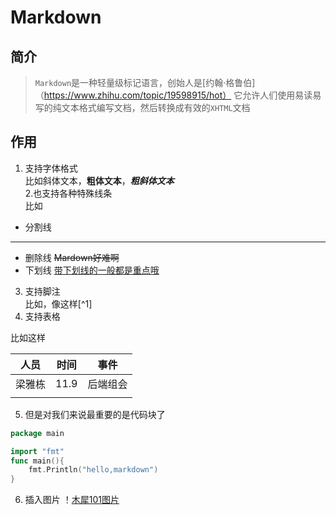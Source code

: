 # Markdown #
## 简介 ##
> `Markdown`是一种轻量级标记语言，创始人是[约翰·格鲁伯]（https://www.zhihu.com/topic/19598915/hot） 它允许人们使用易读易写的纯文本格式编写文档，然后转换成有效的`XHTML`文档
## 作用 ##
1. 支持字体格式  
比如斜体文本，**粗体文本**，___粗斜体文本___  
2.也支持各种特殊线条  
比如
* 分割线
***
* 删除线
~~Mardown好难啊~~
* 下划线
<u>带下划线的一般都是重点哦</u>
3.  支持脚注  
比如，像这样[^1]
4. 支持表格

  比如这样

  | 人员 | 时间 | 事件 |
  |------|-----|-----|
  | 梁雅栋 | 11.9 | 后端组会 |
  |      |     |     |
5. 但是对我们来说最重要的是代码块了
```Go
package main

import "fmt"
func main(){
	fmt.Println("hello,markdown")
}
```
6. 插入图片
！[木犀101图片](blob:https://m1tcx23z3bk.feishu.cn/4eedaebd-f913-424a-9ca1-d5efe801cbe8)
